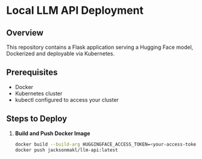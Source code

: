 # Local LLM API Deployment

## Overview

This repository contains a Flask application serving a Hugging Face model, Dockerized and deployable via Kubernetes.

## Prerequisites

- Docker
- Kubernetes cluster
- kubectl configured to access your cluster

## Steps to Deploy

1. **Build and Push Docker Image**

   ```sh
   docker build --build-arg HUGGINGFACE_ACCESS_TOKEN=<your-access-token> -t jacksonmakl/llm-api:latest .
   docker push jacksonmakl/llm-api:latest

